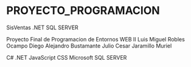 # PROYECTO_PROGRAMACION
SisVentas .NET SQL SERVER

Proyecto Final de Programacion de Entornos WEB II
Luis Miguel Robles Ocampo
Diego Alejandro Bustamante
Julio Cesar Jaramillo Muriel

C# .NET JavaScript CSS Microsoft SQL SERVER
